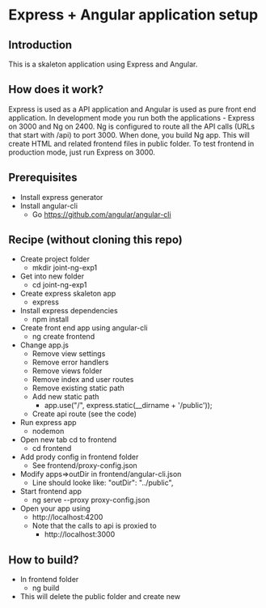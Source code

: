 Express + Angular application setup
===================================

Introduction
------------
This is a skaleton application using Express and Angular.

How does it work?
-----------------
 
Express is used as a API application and Angular is used as pure front end application.
In development mode you run both the applications - Express on 3000 and Ng on 2400.
Ng is configured to route all the API calls (URLs that start with /api) to port 3000.
When done, you build Ng app. This will create HTML and related frontend files in public folder.
To test frontend in production mode, just run Express on 3000.

Prerequisites
-------------
- Install express generator
- Install angular-cli
    - Go https://github.com/angular/angular-cli

Recipe (without cloning this repo)
-------
- Create project folder
    - mkdir joint-ng-exp1
- Get into new folder
    - cd joint-ng-exp1
- Create express skaleton app
    - express
- Install express dependencies
    - npm install
- Create front end app using angular-cli
    - ng create frontend
- Change app.js 
    - Remove view settings
    - Remove error handlers
    - Remove views folder
    - Remove index and user routes
    - Remove existing static path
    - Add new static path 
        - app.use("/", express.static(__dirname + '/public'));
    - Create api route (see the code)    
- Run express app
    - nodemon
- Open new tab cd to frontend
    - cd frontend
- Add prody config in frontend folder
    - See frontend/proxy-config.json
- Modify apps=>outDir in frontend/angular-cli.json
    - Line should looke like: "outDir": "../public",
- Start frontend app
    - ng serve --proxy proxy-config.json
- Open your app using
    - http://localhost:4200
    - Note that the calls to api is proxied to 
        - http://localhost:3000


How to build?
-------------
- In frontend folder 
    - ng build
- This will delete the public folder and create new     



